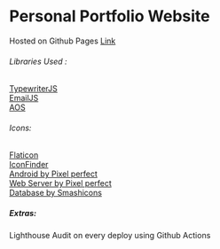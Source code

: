 # Personal Portfolio Website

Hosted on Github Pages
[Link](https://niketang.github.io/)



###### Libraries Used :

[TypewriterJS](https://github.com/tameemsafi/typewriterjs)<br/>
[EmailJS](https://www.emailjs.com/)<br/>
[AOS](https://github.com/michalsnik/aos)<br/>

###### Icons:

[Flaticon](https://www.flaticon.com)<br/>
[IconFinder](https://www.iconfinder.com/)<br/>
[Android by Pixel perfect](https://www.flaticon.com/authors/pixel-perfect)<br/>
[Web Server by Pixel perfect](https://www.flaticon.com/authors/pixel-perfect)<br/>
[Database by Smashicons](https://www.flaticon.com/authors/smashicons)


##### Extras: 
Lighthouse Audit on every deploy using Github Actions
